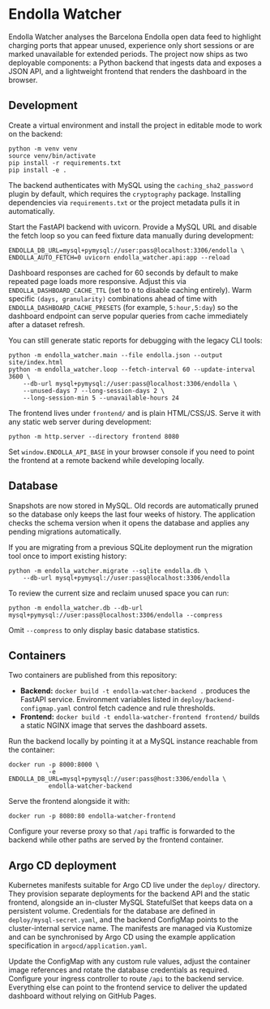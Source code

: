 # Endolla Watcher

Endolla Watcher analyses the Barcelona Endolla open data feed to highlight
charging ports that appear unused, experience only short sessions or are marked
unavailable for extended periods. The project now ships as two deployable
components: a Python backend that ingests data and exposes a JSON API, and a
lightweight frontend that renders the dashboard in the browser.

## Development

Create a virtual environment and install the project in editable mode to work on
the backend:

```
python -m venv venv
source venv/bin/activate
pip install -r requirements.txt
pip install -e .
```

The backend authenticates with MySQL using the `caching_sha2_password` plugin by
default, which requires the `cryptography` package. Installing dependencies via
`requirements.txt` or the project metadata pulls it in automatically.

Start the FastAPI backend with uvicorn. Provide a MySQL URL and disable the
fetch loop so you can feed fixture data manually during development:

```
ENDOLLA_DB_URL=mysql+pymysql://user:pass@localhost:3306/endolla \
ENDOLLA_AUTO_FETCH=0 uvicorn endolla_watcher.api:app --reload
```

Dashboard responses are cached for 60 seconds by default to make repeated page
loads more responsive. Adjust this via `ENDOLLA_DASHBOARD_CACHE_TTL` (set to `0`
to disable caching entirely). Warm specific `(days, granularity)` combinations
ahead of time with `ENDOLLA_DASHBOARD_CACHE_PRESETS` (for example,
`5:hour,5:day`) so the dashboard endpoint can serve popular queries from cache
immediately after a dataset refresh.

You can still generate static reports for debugging with the legacy CLI tools:

```
python -m endolla_watcher.main --file endolla.json --output site/index.html
python -m endolla_watcher.loop --fetch-interval 60 --update-interval 3600 \
    --db-url mysql+pymysql://user:pass@localhost:3306/endolla \
    --unused-days 7 --long-session-days 2 \
    --long-session-min 5 --unavailable-hours 24
```

The frontend lives under `frontend/` and is plain HTML/CSS/JS. Serve it with any
static web server during development:

```
python -m http.server --directory frontend 8080
```

Set `window.ENDOLLA_API_BASE` in your browser console if you need to point the
frontend at a remote backend while developing locally.

## Database

Snapshots are now stored in MySQL. Old records are automatically pruned so the
database only keeps the last four weeks of history. The application checks the
schema version when it opens the database and applies any pending migrations
automatically.

If you are migrating from a previous SQLite deployment run the migration tool
once to import existing history:

```
python -m endolla_watcher.migrate --sqlite endolla.db \
    --db-url mysql+pymysql://user:pass@localhost:3306/endolla
```

To review the current size and reclaim unused space you can run:

```
python -m endolla_watcher.db --db-url mysql+pymysql://user:pass@localhost:3306/endolla --compress
```

Omit `--compress` to only display basic database statistics.

## Containers

Two containers are published from this repository:

* **Backend:** `docker build -t endolla-watcher-backend .` produces the FastAPI
  service. Environment variables listed in `deploy/backend-configmap.yaml`
  control fetch cadence and rule thresholds.
* **Frontend:** `docker build -t endolla-watcher-frontend frontend/` builds a
  static NGINX image that serves the dashboard assets.

Run the backend locally by pointing it at a MySQL instance reachable from the
container:

```
docker run -p 8000:8000 \
           -e ENDOLLA_DB_URL=mysql+pymysql://user:pass@host:3306/endolla \
           endolla-watcher-backend
```

Serve the frontend alongside it with:

```
docker run -p 8080:80 endolla-watcher-frontend
```

Configure your reverse proxy so that `/api` traffic is forwarded to the backend
while other paths are served by the frontend container.

## Argo CD deployment

Kubernetes manifests suitable for Argo CD live under the `deploy/` directory.
They provision separate deployments for the backend API and the static frontend,
alongside an in-cluster MySQL StatefulSet that keeps data on a persistent
volume. Credentials for the database are defined in
`deploy/mysql-secret.yaml`, and the backend ConfigMap points to the
cluster-internal service name. The manifests are managed via Kustomize and can
be synchronised by Argo CD using the example application specification in
`argocd/application.yaml`.

Update the ConfigMap with any custom rule values, adjust the container image
references and rotate the database credentials as required. Configure your
ingress controller to route `/api` to the backend service. Everything else can
point to the frontend service to deliver the updated dashboard without relying
on GitHub Pages.

